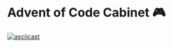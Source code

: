 # Advent of Code Cabinet 🎮

[![asciicast](https://asciinema.org/a/bBZnFo6tAzRxECjVLY7OQmPOz.svg)](https://asciinema.org/a/bBZnFo6tAzRxECjVLY7OQmPOz)